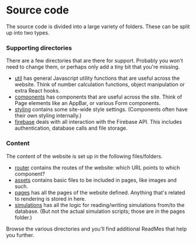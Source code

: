 # Source code

The source code is divided into a large variety of folders. These can be split up into two types.

### Supporting directories

There are a few directories that are there for support. Probably you won't need to change them, or perhaps only add a tiny bit that you're missing.

- [util](./util/) has general Javascript utility functions that are useful across the website. Think of number calculation functions, object manipulation or extra React hooks.
- [components](./components/) has components that are useful across the site. Think of Page elements like an AppBar, or various Form components.
- [styling](./styling/) contains some site-wide style settings. (Components often have their own styling internally.)
- [firebase](./firebase/) deals with all interaction with the Firebase API. This includes authentication, database calls and file storage.

### Content

The content of the website is set up in the following files/folders.

- [router](./router.jsx) contains the routes of the website: which URL points to which component?
- [assets](./assets/) contains basic files to be included in pages, like images and such.
- [pages](./pages/) has all the pages of the website defined. Anything that's related to rendering is stored in here.
- [simulations](./simulations/) has all the logic for reading/writing simulations from/to the database. (But not the actual simulation scripts; those are in the pages folder.)

Browse the various directories and you'll find additional ReadMes that help you further.
